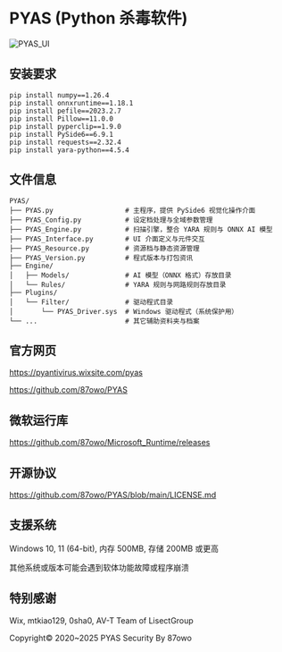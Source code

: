 # PYAS (Python 杀毒软件)

![PYAS_UI](https://github.com/user-attachments/assets/68765836-7272-482f-b8cd-d8ba728d88ab)

## 安装要求

```
pip install numpy==1.26.4
pip install onnxruntime==1.18.1
pip install pefile==2023.2.7
pip install Pillow==11.0.0
pip install pyperclip==1.9.0
pip install PySide6==6.9.1
pip install requests==2.32.4
pip install yara-python==4.5.4
```

## 文件信息

```
PYAS/
├── PYAS.py                  # 主程序，提供 PySide6 视觉化操作介面
├── PYAS_Config.py           # 设定档处理与全域参数管理
├── PYAS_Engine.py           # 扫描引擎，整合 YARA 规则与 ONNX AI 模型
├── PYAS_Interface.py        # UI 介面定义与元件交互
├── PYAS_Resource.py         # 资源档与静态资源管理
├── PYAS_Version.py          # 程式版本与打包资讯
├── Engine/
│   ├── Models/              # AI 模型（ONNX 格式）存放目录
│   └── Rules/               # YARA 规则与网路规则存放目录
├── Plugins/
│   └── Filter/              # 驱动程式目录
│       └── PYAS_Driver.sys  # Windows 驱动程式（系统保护用）
└── ...                      # 其它辅助资料夹与档案
```

## 官方网页

https://pyantivirus.wixsite.com/pyas

https://github.com/87owo/PYAS

## 微软运行库

https://github.com/87owo/Microsoft_Runtime/releases

## 开源协议

https://github.com/87owo/PYAS/blob/main/LICENSE.md

## 支援系统

Windows 10, 11 (64-bit), 内存 500MB, 存储 200MB 或更高

其他系统或版本可能会遇到软体功能故障或程序崩溃

## 特别感谢

Wix, mtkiao129, 0sha0, AV-T Team of LisectGroup

Copyright© 2020~2025 PYAS Security By 87owo
